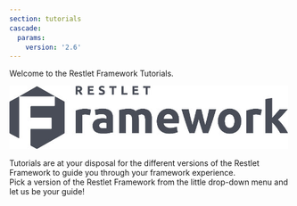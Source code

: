 ```yaml
---
section: tutorials
cascade:
  params:
    version: '2.6'
---
```


Welcome to the Restlet Framework Tutorials.

![RF logo](../images/rflogo.jpg "RF logo")

Tutorials are at your disposal for the different versions of the Restlet Framework to guide you through your framework experience.  
Pick a version of the Restlet Framework from the little drop-down menu and let us be your guide!
